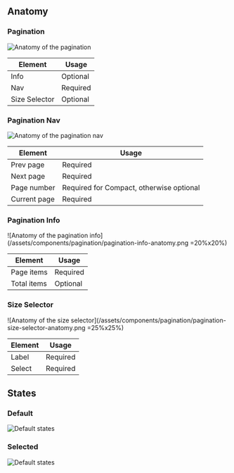## Anatomy

<!-- image then table -->
### Pagination

![Anatomy of the pagination](/assets/components/pagination/pagination-anatomy.png)

| Element          | Usage                                           |
|------------------|-------------------------------------------------|
| Info             | Optional                                        |
| Nav              | Required                                        |
| Size Selector    | Optional                                        |

### Pagination Nav

![Anatomy of the pagination nav](/assets/components/pagination/pagination-nav-anatomy.png)

| Element          | Usage                                           |
|------------------|-------------------------------------------------|
| Prev page        | Required                                        |
| Next page        | Required                                        |
| Page number      | Required for Compact, otherwise optional        |
| Current page     | Required                                        |

### Pagination Info

![Anatomy of the pagination info](/assets/components/pagination/pagination-info-anatomy.png =20%x20%)

| Element          | Usage                                           |
|------------------|-------------------------------------------------|
| Page items       | Required                                        |
| Total items      | Optional                                        |

### Size Selector

![Anatomy of the size selector](/assets/components/pagination/pagination-size-selector-anatomy.png =25%x25%)

| Element          | Usage                                           |
|------------------|-------------------------------------------------|
| Label            | Required                                        |
| Select           | Required                                        |

## States

### Default

![Default states](/assets/components/pagination/pagination-state-default.png)

### Selected

![Default states](/assets/components/pagination/pagination-state-selected.png)